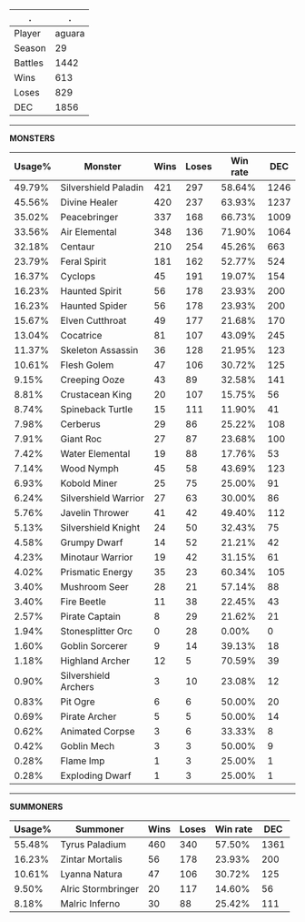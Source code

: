 .|.
|-|-
Player|aguara
Season|29
Battles|1442
Wins|613
Loses|829
DEC|1856

---
**MONSTERS**

Usage%|Monster|Wins|Loses|Win rate|DEC|
-|-|-|-|-|-|
49.79%|Silvershield Paladin|421|297|58.64%|1246|
45.56%|Divine Healer|420|237|63.93%|1237|
35.02%|Peacebringer|337|168|66.73%|1009|
33.56%|Air Elemental|348|136|71.90%|1064|
32.18%|Centaur|210|254|45.26%|663|
23.79%|Feral Spirit|181|162|52.77%|524|
16.37%|Cyclops|45|191|19.07%|154|
16.23%|Haunted Spirit|56|178|23.93%|200|
16.23%|Haunted Spider|56|178|23.93%|200|
15.67%|Elven Cutthroat|49|177|21.68%|170|
13.04%|Cocatrice|81|107|43.09%|245|
11.37%|Skeleton Assassin|36|128|21.95%|123|
10.61%|Flesh Golem|47|106|30.72%|125|
9.15%|Creeping Ooze|43|89|32.58%|141|
8.81%|Crustacean King|20|107|15.75%|56|
8.74%|Spineback Turtle|15|111|11.90%|41|
7.98%|Cerberus|29|86|25.22%|108|
7.91%|Giant Roc|27|87|23.68%|100|
7.42%|Water Elemental|19|88|17.76%|53|
7.14%|Wood Nymph|45|58|43.69%|123|
6.93%|Kobold Miner|25|75|25.00%|91|
6.24%|Silvershield Warrior|27|63|30.00%|86|
5.76%|Javelin Thrower|41|42|49.40%|112|
5.13%|Silvershield Knight|24|50|32.43%|75|
4.58%|Grumpy Dwarf|14|52|21.21%|42|
4.23%|Minotaur Warrior|19|42|31.15%|61|
4.02%|Prismatic Energy|35|23|60.34%|105|
3.40%|Mushroom Seer|28|21|57.14%|88|
3.40%|Fire Beetle|11|38|22.45%|43|
2.57%|Pirate Captain|8|29|21.62%|21|
1.94%|Stonesplitter Orc|0|28|0.00%|0|
1.60%|Goblin Sorcerer|9|14|39.13%|18|
1.18%|Highland Archer|12|5|70.59%|39|
0.90%|Silvershield Archers|3|10|23.08%|12|
0.83%|Pit Ogre|6|6|50.00%|20|
0.69%|Pirate Archer|5|5|50.00%|14|
0.62%|Animated Corpse|3|6|33.33%|8|
0.42%|Goblin Mech|3|3|50.00%|9|
0.28%|Flame Imp|1|3|25.00%|1|
0.28%|Exploding Dwarf|1|3|25.00%|1|

---
**SUMMONERS**

Usage%|Summoner|Wins|Loses|Win rate|DEC|
-|-|-|-|-|-|
55.48%|Tyrus Paladium|460|340|57.50%|1361|
16.23%|Zintar Mortalis|56|178|23.93%|200|
10.61%|Lyanna Natura|47|106|30.72%|125|
9.50%|Alric Stormbringer|20|117|14.60%|56|
8.18%|Malric Inferno|30|88|25.42%|111|
